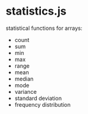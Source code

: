 # statistics.js
statistical functions for arrays:
* count
* sum
* min
* max
* range
* mean
* median
* mode
* variance
* standard deviation
* frequency distribution
